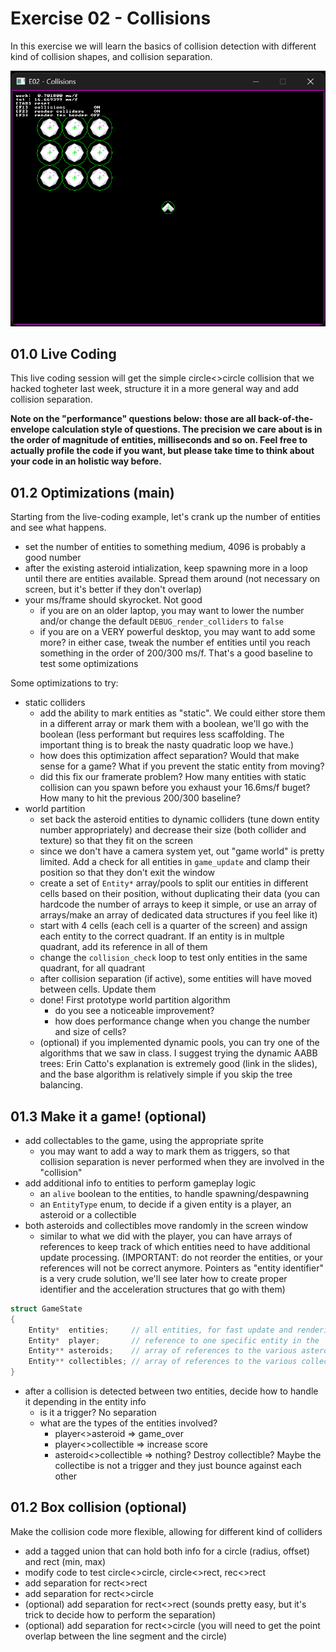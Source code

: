 # Exercise 02 - Collisions
In this exercise we will learn the basics of collision detection with different kind of collision shapes, and collision separation.

![live_coding_result](../media/e02_0.png)


## 01.0 Live Coding
This live coding session will get the simple circle<>circle collision that we hacked togheter last week,
structure it in a more general way and add collision separation.

**Note on the "performance" questions below: those are all back-of-the-envelope calculation style of questions. The precision we care about is in the order of magnitude of entities, milliseconds and so on. Feel free to actually profile the code if you want, but please take time to think about your code in an holistic way before.**

## 01.2 Optimizations (main)
Starting from the live-coding example, let's crank up the number of entities and see what happens.
- set the number of entities to something medium, 4096 is probably a good number
- after the existing asteroid intialization, keep spawning more in a loop until there are entities available.
  Spread them around (not necessary on screen, but it's better if they don't overlap)
- your ms/frame should skyrocket. Not good
	- if you are on an older laptop, you may want to lower the number and/or change the default `DEBUG_render_colliders` to `false`
	- if you are on a VERY powerful desktop, you may want to add some more?
  in either case, tweak the number ef entities until you reach something in the order of 200/300 ms/f. That's a good baseline to test some optimizations

Some optimizations to try:
- static colliders
	- add the ability to mark entities as "static". We could either store them in a different array or mark them with a boolean, we'll go with the boolean (less performant but requires less scaffolding. The important thing is to break the nasty quadratic loop we have.)
	- how does this optimization affect separation? Would that make sense for a game? What if you prevent the static entity from moving?
	- did this fix our framerate problem? How many entities with static collision can you spawn before you exhaust your 16.6ms/f buget? How many to hit the previous 200/300 baseline?
- world partition
	- set back the asteroid entities to dynamic colliders (tune down entity number appropriately) and decrease their size (both collider and texture) so that they fit on the screen
	- since we don't have a camera system yet, out "game world" is pretty limited. Add a check for all entities in `game_update` and clamp their position so that they don't exit the window
	- create a set of `Entity*` array/pools to split our entities in different cells based on their position, without duplicating their data (you can hardcode the number of arrays to keep it simple, or use an array of arrays/make an array of dedicated data structures if you feel like it)
	- start with 4 cells (each cell is a quarter of the screen) and assign each entity to the correct quadrant. If an entity is in multple quadrant, add its reference in all of them
	- change the `collision_check` loop to test only entities in the same quadrant, for all quadrant
	- after collision separation (if active), some entities will have moved between cells. Update them
	- done! First prototype world partition algorithm
		- do you see a noticeable improvement?
		- how does performance change when you change the number and size of cells?
	- (optional) if you implemented dynamic pools, you can try one of the algorithms that we saw in class. I suggest trying the dynamic AABB trees: Erin Catto's explanation is extremely good (link in the slides), and the base algorithm is relatively simple if you skip the tree balancing.


## 01.3 Make it a game! (optional)
- add collectables to the game, using the appropriate sprite
	- you may want to add a way to mark them as triggers, so that collision separation is never performed when they are involved in the "collision"
- add additional info to entities to perform gameplay logic
	- an `alive` boolean to the entities, to handle spawning/despawning
	- an `EntityType` enum, to decide if a given entity is a player, an asteroid or a collectible
- both asteroids and collectibles move randomly in the screen window
	- similar to what we did with the player, you can have arrays of references to keep track of which entities need to have additional update processing. (IMPORTANT: do not reorder the entities, or your references will not be correct anymore. Pointers as "entity identifier" is a very crude solution, we'll see later how to create proper identifier and the acceleration structures that go with them)
```c++
struct GameState
{
	Entity*  entities;     // all entities, for fast update and rendering
	Entity*  player;       // reference to one specific entity in the `entities` array
	Entity** asteroids;    // array of references to the various asteroids. Their actual data resides in the `entities` array
	Entity** collectibles; // array of references to the various collectibles. Their actual data resides in the `entities` array
}
```
- after a collision is detected between two entities, decide how to handle it depending in the entity info
	- is it a trigger? No separation
	- what are the types of the entities involved?
		- player<>asteroid    => game_over
		- player<>collectible => increase score
		- asteroid<>collectible => nothing? Destroy collectible? Maybe the collectibe is not a trigger and they just bounce against each other

## 01.2 Box collision (optional)
Make the collision code more flexible, allowing for different kind of colliders
- add a tagged union that can hold both info for a circle (radius, offset) and rect (min, max)
- modify code to test circle<>circle, circle<>rect, rec<>rect
- add separation for rect<>rect
- add separation for rect<>circle
- (optional) add separation for rect<>rect (sounds pretty easy, but it's trick to decide how to perform the separation)
- (optional) add separation for rect<>circle (you will need to get the point overlap between the line segment and the circle)
